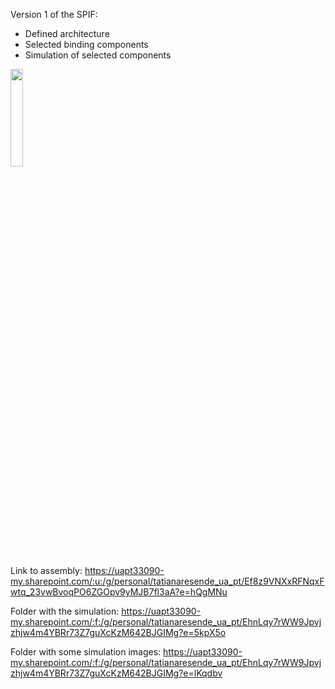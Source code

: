 Version 1 of the SPIF:
- Defined architecture
- Selected binding components
- Simulation of selected components

 <img src="https://user-images.githubusercontent.com/101273005/217353087-24efd779-5805-4b53-97cb-92e3aa5596ec.png"
width=20% height=20%>

Link to assembly:
https://uapt33090-my.sharepoint.com/:u:/g/personal/tatianaresende_ua_pt/Ef8z9VNXxRFNqxFwtq_23vwBvoqPO6ZGOpv9yMJB7fl3aA?e=hQgMNu

Folder with the simulation:
https://uapt33090-my.sharepoint.com/:f:/g/personal/tatianaresende_ua_pt/EhnLqy7rWW9Jpvjzhjw4m4YBRr73Z7guXcKzM642BJGIMg?e=5kpX5o

Folder with some simulation images:
https://uapt33090-my.sharepoint.com/:f:/g/personal/tatianaresende_ua_pt/EhnLqy7rWW9Jpvjzhjw4m4YBRr73Z7guXcKzM642BJGIMg?e=lKqdbv
